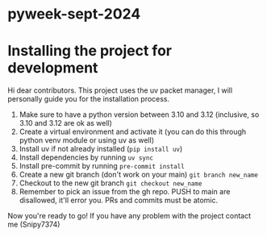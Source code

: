 # pyweek-sept-2024

# Installing the project for development

Hi dear contributors. This project uses the uv packet manager, I will personally guide you for the installation process.

1. Make sure to have a python version between 3.10 and 3.12 (inclusive, so 3.10 and 3.12 are ok as well)
2. Create a virtual environment and activate it (you can do this through python venv module or using uv as well)
3. Install uv if not already installed (`pip install uv`)
4. Install dependencies by running `uv sync`
5. Install pre-commit by running `pre-commit install`
6. Create a new git branch (don't work on your main) `git branch new_name`
7. Checkout to the new git branch `git checkout new_name`
8. Remember to pick an issue from the gh repo. PUSH to main are disallowed, it'll error you. PRs and commits must be atomic.

Now you're ready to go! If you have any problem with the project contact me (Snipy7374)
